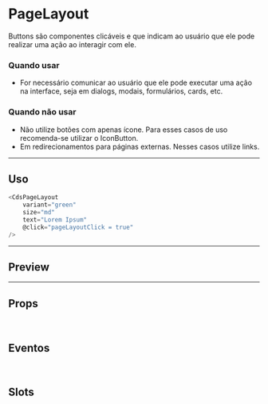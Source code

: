 # PageLayout

Buttons são componentes clicáveis e que indicam ao usuário que ele pode realizar uma ação ao interagir com ele.

### Quando usar

- For necessário comunicar ao usuário que ele pode executar uma ação na interface,
  seja em dialogs, modais, formulários, cards, etc.

### Quando não usar

- Não utilize botões com apenas ícone. Para esses casos de uso recomenda-se utilizar o IconButton.
- Em redirecionamentos para páginas externas. Nesses casos utilize links.

---

## Uso

```js
<CdsPageLayout
	variant="green"
	size="md"
	text="Lorem Ipsum"
	@click="pageLayoutClick = true"
/>
```

---

## Preview

<PreviewContainer
	:component="CdsPageLayout"
	:events="cdsPageLayoutEvents"
/>

---

## Props

<APITable
	name="PageLayout"
	section="props"
/>
<br />

## Eventos

<APITable
	name="PageLayout"
	section="events"
/>
<br />

## Slots

<APITable
	name="PageLayout"
	section="slots"
/>

<script setup>
import CdsPageLayout from '@/components/PageLayout.vue';

const cdsPageLayoutEvents = [
	'pageLayout-click'
];
</script>
